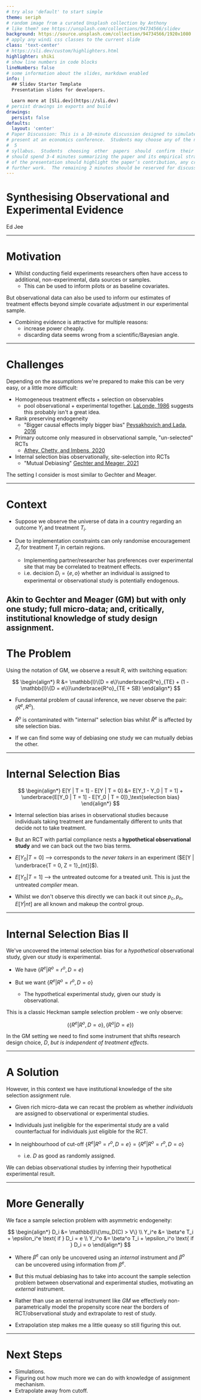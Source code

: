 ```yaml
---
# try also 'default' to start simple
theme: seriph 
# random image from a curated Unsplash collection by Anthony
# like them? see https://unsplash.com/collections/94734566/slidev
background: https://source.unsplash.com/collection/94734566/1920x1080
# apply any windi css classes to the current slide
class: 'text-center'
# https://sli.dev/custom/highlighters.html
highlighter: shiki
# show line numbers in code blocks
lineNumbers: false
# some information about the slides, markdown enabled
info: |
  ## Slidev Starter Template
  Presentation slides for developers.

  Learn more at [Sli.dev](https://sli.dev)
# persist drawings in exports and build
drawings:
  persist: false
defaults:
  layout: 'center'
# Paper Discussion: This is a 10-minute discussion designed to simulate what a discussant would 85 
# present at an economics conference.  Students may choose any of the non-starred papers on the 86 
#  5 
# syllabus.  Students  choosing  other  papers  should  confirm  their  choice  to  us.    The  presentation 87 
# should spend 3-4 minutes summarizing the paper and its empirical strategy.  The next 3-4 minutes 88 
# of the presentation should highlight the paper’s contribution, any criticisms, and avenues for 89 
# further work.  The remaining 2 minutes should be reserved for discussion and questions.
---
```


# Synthesising Observational and Experimental Evidence 


Ed Jee
<!-- <div class="pt-12">
  <span @click="$slidev.nav.next" class="px-2 py-1 rounded cursor-pointer" hover="bg-white bg-opacity-10">
    Press Space for next page <carbon:arrow-right class="inline"/>
  </span>
</div> -->

<!-- <div class="abs-br m-6 flex gap-2">
  <button @click="$slidev.nav.openInEditor()" title="Open in Editor" class="text-xl icon-btn opacity-50 !border-none !hover:text-white">
    <carbon:edit />
  </button>
  <a href="https://github.com/slidevjs/slidev" target="_blank" alt="GitHub"
    class="text-xl icon-btn opacity-50 !border-none !hover:text-white">
    <carbon-logo-github />
  </a>
</div> -->

<!--
The last comment block of each slide will be treated as slide notes. It will be visible and editable in Presenter Mode along with the slide. [Read more in the docs](https://sli.dev/guide/syntax.html#notes)
-->

---

# Motivation

- Whilst conducting field experiments researchers often have access to additional, non-experimental, data sources or samples. 
  - This can be used to inform pilots or as baseline covariates.

But observational data can also be used to inform our estimates of 
treatment effects beyond simple covariate adjustment in our experimental sample.


- Combining evidence is attractive for multiple reasons:
  - increase power cheaply.
  - discarding data seems wrong from a scientific/Bayesian angle.



---

# Challenges


Depending on the assumptions we're prepared to make this can be very easy, or a little more difficult:

<v-clicks>

- Homogeneous treatment effects + selection on observables
  - pool observational + experimental together. [LaLonde, 1986](http://www.jstor.org/stable/1806062) suggests this probably isn't a great idea.
- Rank preserving endogeneity
  - "Bigger causal effects imply bigger bias" [Peysakhovich and Lada, 2016](https://arxiv.org/abs/1611.02385)
- Primary outcome only measured in observational sample, "un-selected" RCTs
  - [Athey, Chetty, and Imbens, 2020](https://arxiv.org/abs/2006.09676)
- Internal selection bias observationally, site-selection into RCTs
  - "Mutual Debiasing" [Gechter and Meager, 2021](https://www.personal.psu.edu/mdg5396/MGRM_Combining_Experimental_and_Observational_Studies.pdf)

</v-clicks>


<v-click>

The setting I consider is most similar to Gechter and Meager.

</v-click>


---

# Context

- Suppose we observe the universe of data in a country regarding an outcome $Y_i$ and treatment $T_i$.

- Due to implementation constraints can only randomise encouragement $Z_i$ for treatment $T_i$ in certain regions.
  - Implementing partner/researcher has preferences over experimental site that may be correlated to treatment effects. 
  - i.e. decision $D_i = \{e, o\}$ whether an individual is assigned to experimental or observational study is potentially endogenous. 


Akin to Gechter and Meager (GM) but with only one study; full micro-data; and, 
critically, institutional knowledge of study design assignment.
---

# The Problem
Using the notation of GM, we observe a result $R$, with switching equation:

$$
\begin{align*}
R &= \mathbb{I}\{D = e\}\underbrace{R^e}_{TE} + (1 - \mathbb{I}\{D = e\})\underbrace{R^o}_{TE + SB}
\end{align*}
$$


- Fundamental problem of causal inference, we never observe the pair: ($R^e, R^o$).

- $\hat{R}^o$ is contaminated with "internal" selection bias whilst $\hat{R}^e$ 
is affected by site selection bias. 

- If we can find some way of debiasing one study we can mutually debias the other.

---

# Internal Selection Bias


$$
\begin{align*}
E[Y | T = 1] - E[Y | T = 0] &= E[Y_1 - Y_0 | T = 1] + \underbrace{E[Y_0 | T = 1] - E[Y_0 | T = 0]}_\text{selection bias}
\end{align*}
$$
<v-clicks>

- Internal selection bias arises in observational studies because individuals 
taking treatment are fundamentally different to units that decide not to take treatment.

- But an RCT with partial compliance nests a __hypothetical observational study__ and we can
back out the two bias terms.

- $E[Y_0 | T = 0]$  ⟶ corresponds to the _never takers_ in an experiment  ($E[Y | \underbrace{T = 0, Z = 1}_{nt}]$).


- $E[Y_0 | T = 1]$ ⟶ the untreated outcome for a treated unit. This is just the 
untreated _complier_ mean.


- Whilst we don't observe this directly we can back it out since $p_c, p_n, E[Y | nt]$ are all known and 
makeup the control group.


</v-clicks>

---

# Internal Selection Bias II


We've uncovered the internal selection bias for a _hypothetical_ observational 
study, given our study is experimental.

- We have $\{R^e | R^o = r^o, D = e\}$

- But we want $\{R^e | R^o = r^o, D = o\}$
    - The hypothetical experimental study, given our study is observational.


This is a classic Heckman sample selection problem - we only observe:

$$
(\{R^e | R^o, D = o\}, \{R^o | D = e\})
$$


In the GM setting we need to find some instrument that shifts research design choice, $D$, _but is 
independent of treatment effects_. 


---

# A Solution


However, in this context we have institutional knowledge of the site selection 
assignment rule.

- Given rich micro-data we can recast the problem as whether _individuals_ 
are assigned to observational or experimental studies.

- Individuals just ineligible for the experimental study are a valid counterfactual 
for individuals just eligible for the RCT.

- In neighbourhood of cut-off $\{R^e | R^o = r^o , D = e\} = \{R^e | R^o = r^o, D = o\}$ 
  - i.e. $D$ as good as randomly assigned.

We can debias observational studies by inferring their hypothetical experimental 
result.


---

# More Generally

We face a sample selection problem with asymmetric endogeneity:

$$
\begin{align*}
D_i &= \mathbb{I}\{\mu_D(C) > V\} \\
Y_i^e &= \beta^e T_i + \epsilon_i^e \text{  if  } D_i = e \\
Y_i^o &= \beta^o T_i + \epsilon_i^o \text{  if  } D_i = o
\end{align*}
$$

- Where $\beta^e$ can only be uncovered using an _internal_ instrument and $\beta^o$ can be uncovered using information from $\beta^e$.

- But this mutual debiasing has to take into account the sample selection problem between observational and experimental studies, motivating an 
_external_ instrument.


- Rather than use an external instrument like $GM$ we effectively non-parametrically model the propensity score near the borders of RCT/observational study and
extrapolate to rest of study.

- Extrapolation step makes me a little queasy so still figuring this out.

---

# Next Steps

- Simulations.
- Figuring out how much more we can do with knowledge of assignment mechanism.
- Extrapolate away from cutoff. 
